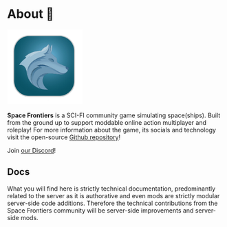 # About 🚀
<img src="https://github.com/starwolves/space/blob/master/data/project/sflogo.png?raw=true" data-canonical-src="https://github.com/starwolves/space/blob/master/data/project/sflogo.png?raw=true" width="175" height="175"/>

**Space Frontiers** is a SCI-FI community game simulating space(ships). Built from the ground up to support moddable online action multiplayer and roleplay!
For more information about the game, its socials and technology visit the open-source [Github repository](https://github.com/starwolves/space)!

Join [our Discord](https://discord.gg/yypmun9ctt)!

## Docs

What you will find here is strictly technical documentation, predominantly related to the server as it is authorative and even mods are strictly modular server-side code additions.
Therefore the technical contributions from the Space Frontiers community will be server-side improvements and server-side mods.
